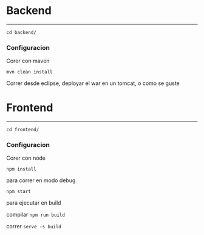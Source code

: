 # Backend
------------

``cd backend/``

### Configuracion
Corer  con maven

``mvn clean install``

Correr desde eclipse, deployar el war en un tomcat, o como se guste

# Frontend
------------

``cd frontend/``

### Configuracion

Corer  con node

``npm install``

para correr en modo debug

``npm start``

para ejecutar en build

compilar
``npm run build``

correr
``serve -s build``

